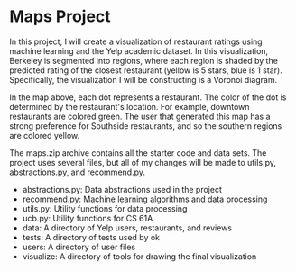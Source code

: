 # Maps Project

In this project, I will create a visualization of restaurant ratings using machine learning and the Yelp academic dataset. In this visualization, Berkeley is segmented into regions, where each region is shaded by the predicted rating of the closest restaurant (yellow is 5 stars, blue is 1 star). Specifically, the visualization I will be constructing is a Voronoi diagram.

In the map above, each dot represents a restaurant. The color of the dot is determined by the restaurant's location. For example, downtown restaurants are colored green. The user that generated this map has a strong preference for Southside restaurants, and so the southern regions are colored yellow.


The maps.zip archive contains all the starter code and data sets. The project uses several files, but all of my changes will be made to utils.py, abstractions.py, and recommend.py.

- abstractions.py: Data abstractions used in the project
- recommend.py: Machine learning algorithms and data processing
- utils.py: Utility functions for data processing
- ucb.py: Utility functions for CS 61A
- data: A directory of Yelp users, restaurants, and reviews
- tests: A directory of tests used by ok
- users: A directory of user files
- visualize: A directory of tools for drawing the final visualization

